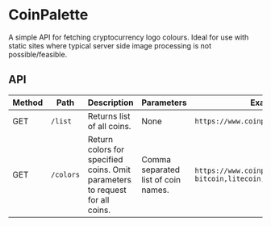 # CoinPalette


A simple API for fetching cryptocurrency logo colours. Ideal for use with static sites where typical server side image processing is not possible/feasible. 

## API

| Method | Path | Description | Parameters | Example |
| --- | --- | --- | --- | --- |
| GET | `/list` | Returns list of all coins. | None | `https://www.coinpalette.com/list` |
| GET | `/colors` | Return colors for specified coins. Omit parameters to request for all coins. | Comma separated list of coin names. | `https://www.coinpalette.com/colors?bitcoin,litecoin,ethereum` |
